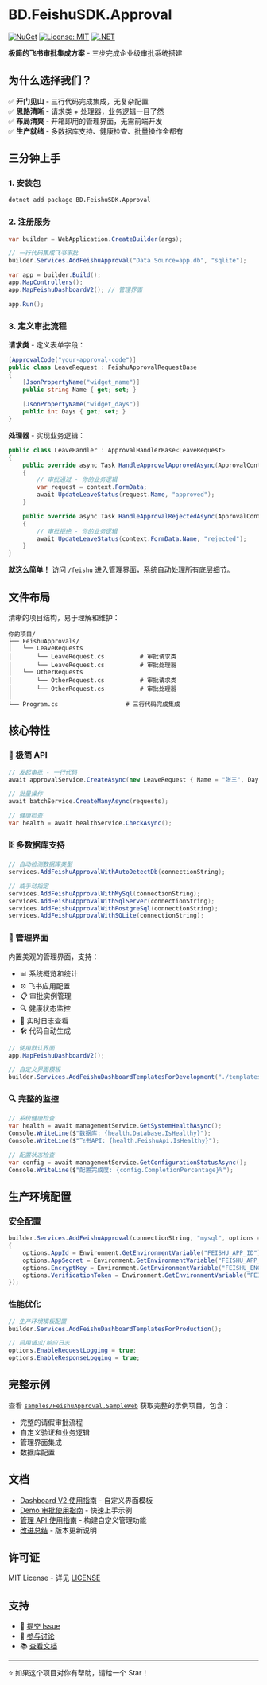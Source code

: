 # BD.FeishuSDK.Approval

[![NuGet](https://img.shields.io/nuget/v/BD.FeishuSDK.Approval.svg)](https://www.nuget.org/packages/BD.FeishuSDK.Approval)
[![License: MIT](https://img.shields.io/badge/License-MIT-yellow.svg)](https://opensource.org/licenses/MIT)
[![.NET](https://img.shields.io/badge/.NET-8.0-blue.svg)](https://dotnet.microsoft.com/download)

**极简的飞书审批集成方案** - 三步完成企业级审批系统搭建

## 为什么选择我们？

✅ **开门见山** - 三行代码完成集成，无复杂配置  
✅ **思路清晰** - 请求类 + 处理器，业务逻辑一目了然  
✅ **布局清爽** - 开箱即用的管理界面，无需前端开发  
✅ **生产就绪** - 多数据库支持、健康检查、批量操作全都有  

## 三分钟上手

### 1. 安装包

```bash
dotnet add package BD.FeishuSDK.Approval
```

### 2. 注册服务

```csharp
var builder = WebApplication.CreateBuilder(args);

// 一行代码集成飞书审批
builder.Services.AddFeishuApproval("Data Source=app.db", "sqlite");

var app = builder.Build();
app.MapControllers();
app.MapFeishuDashboardV2(); // 管理界面

app.Run();
```

### 3. 定义审批流程

**请求类** - 定义表单字段：
```csharp
[ApprovalCode("your-approval-code")]
public class LeaveRequest : FeishuApprovalRequestBase
{
    [JsonPropertyName("widget_name")]
    public string Name { get; set; }
    
    [JsonPropertyName("widget_days")]
    public int Days { get; set; }
}
```

**处理器** - 实现业务逻辑：
```csharp
public class LeaveHandler : ApprovalHandlerBase<LeaveRequest>
{
    public override async Task HandleApprovalApprovedAsync(ApprovalContext<LeaveRequest> context)
    {
        // 审批通过 - 你的业务逻辑
        var request = context.FormData;
        await UpdateLeaveStatus(request.Name, "approved");
    }

    public override async Task HandleApprovalRejectedAsync(ApprovalContext<LeaveRequest> context)
    {
        // 审批拒绝 - 你的业务逻辑
        await UpdateLeaveStatus(context.FormData.Name, "rejected");
    }
}
```

**就这么简单！** 访问 `/feishu` 进入管理界面，系统自动处理所有底层细节。

## 文件布局

清晰的项目结构，易于理解和维护：

```
你的项目/
├── FeishuApprovals/
│   └── LeaveRequests          
│       └── LeaveRequest.cs          # 审批请求类
│       └── LeaveRequest.cs          # 审批处理器
│   └── OtherRequests          
│       └── OtherRequest.cs          # 审批请求类
│       └── OtherRequest.cs          # 审批处理器
│
└── Program.cs                   # 三行代码完成集成
```

## 核心特性

### 🎯 极简 API
```csharp
// 发起审批 - 一行代码
await approvalService.CreateAsync(new LeaveRequest { Name = "张三", Days = 3 });

// 批量操作
await batchService.CreateManyAsync(requests);

// 健康检查
var health = await healthService.CheckAsync();
```

### 🗄️ 多数据库支持
```csharp
// 自动检测数据库类型
services.AddFeishuApprovalWithAutoDetectDb(connectionString);

// 或手动指定
services.AddFeishuApprovalWithMySql(connectionString);
services.AddFeishuApprovalWithSqlServer(connectionString);
services.AddFeishuApprovalWithPostgreSql(connectionString);
services.AddFeishuApprovalWithSQLite(connectionString);
```

### 🎨 管理界面

内置美观的管理界面，支持：
- 📊 系统概览和统计
- ⚙️ 飞书应用配置
- 📋 审批实例管理
- 🔍 健康状态监控
- 📝 实时日志查看
- 🛠️ 代码自动生成

```csharp
// 使用默认界面
app.MapFeishuDashboardV2();

// 自定义界面模板
builder.Services.AddFeishuDashboardTemplatesForDevelopment("./templates");
```

### 🔍 完整的监控

```csharp
// 系统健康检查
var health = await managementService.GetSystemHealthAsync();
Console.WriteLine($"数据库: {health.Database.IsHealthy}");
Console.WriteLine($"飞书API: {health.FeishuApi.IsHealthy}");

// 配置状态检查  
var config = await managementService.GetConfigurationStatusAsync();
Console.WriteLine($"配置完成度: {config.CompletionPercentage}%");
```

## 生产环境配置

### 安全配置
```csharp
builder.Services.AddFeishuApproval(connectionString, "mysql", options =>
{
    options.AppId = Environment.GetEnvironmentVariable("FEISHU_APP_ID");
    options.AppSecret = Environment.GetEnvironmentVariable("FEISHU_APP_SECRET");
    options.EncryptKey = Environment.GetEnvironmentVariable("FEISHU_ENCRYPT_KEY");
    options.VerificationToken = Environment.GetEnvironmentVariable("FEISHU_VERIFICATION_TOKEN");
});
```

### 性能优化
```csharp
// 生产环境模板配置
builder.Services.AddFeishuDashboardTemplatesForProduction();

// 启用请求/响应日志
options.EnableRequestLogging = true;
options.EnableResponseLogging = true;
```

## 完整示例

查看 [`samples/FeishuApproval.SampleWeb`](samples/FeishuApproval.SampleWeb) 获取完整的示例项目，包含：
- 完整的请假审批流程
- 自定义验证和业务逻辑
- 管理界面集成
- 数据库配置

## 文档

- [Dashboard V2 使用指南](DASHBOARD_V2_USAGE.md) - 自定义界面模板
- [Demo 审批使用指南](DEMO_APPROVAL_USAGE.md) - 快速上手示例  
- [管理 API 使用指南](MANAGEMENT_API.md) - 构建自定义管理功能
- [改进总结](IMPROVEMENTS_SUMMARY.md) - 版本更新说明

## 许可证

MIT License - 详见 [LICENSE](LICENSE)

## 支持

- 🐛 [提交 Issue](https://github.com/wosperry/bd-feishu-sdk/issues)
- 💬 [参与讨论](https://github.com/wosperry/bd-feishu-sdk/discussions)  
- 📚 [查看文档](https://github.com/wosperry/bd-feishu-sdk)

---

⭐ 如果这个项目对你有帮助，请给一个 Star！